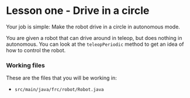 # Lesson one - Drive in a circle

Your job is simple: Make the robot drive in a circle in autonomous mode.

You are given a robot that can drive around in teleop, but does nothing in autonomous. You can look at the `teleopPeriodic` method to get an idea of how to control the robot.

### Working files

These are the files that you will be working in:

- `src/main/java/frc/robot/Robot.java`
